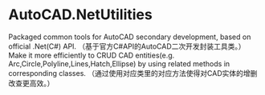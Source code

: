 # AutoCAD.NetUtilities
Packaged common tools for AutoCAD secondary development, based on official .Net(C#) API.
（基于官方C#API的AutoCAD二次开发封装工具类。）
<br>
Make it more efficiently to CRUD CAD entities(e.g. Arc,Circle,Polyline,Lines,Hatch,Ellipse) by using related methods in corresponding classes.
（通过使用对应类里的对应方法使得对CAD实体的增删改查更高效。）
